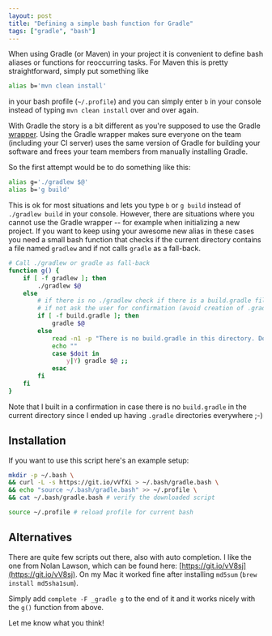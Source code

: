 ```yaml
---
layout: post
title: "Defining a simple bash function for Gradle"
tags: ["gradle", "bash"]
---
```


When using Gradle (or Maven) in your project it is convenient to define bash aliases or functions for reoccurring tasks. For Maven this is pretty straightforward, simply put something like

```bash
alias b='mvn clean install'
```

in your bash profile (`~/.profile`) and you can simply enter `b` in your console instead of typing `mvn clean install` over and over again.

With Gradle the story is a bit different as you're supposed to use the Gradle [wrapper](https://docs.gradle.org/current/userguide/gradle_wrapper.html). Using the Gradle wrapper makes sure everyone on the team (including your CI server) uses the same version of Gradle for building your software and frees your team members from manually installing Gradle.

So the first attempt would be to do something like this:

```bash
alias g='./gradlew $@'
alias b='g build'
```

This is ok for most situations and lets you type `b` or `g build` instead of `./gradlew build` in your console.
However, there are situations where you cannot use the Gradle wrapper -- for example when initializing a new project.
If you want to keep using your awesome new alias in these cases you need a small bash function that checks if the current directory contains a file named `gradlew` and if not calls `gradle` as a fall-back.

```bash
# Call ./gradlew or gradle as fall-back
function g() {
	if [ -f gradlew ]; then
		./gradlew $@
	else
		# if there is no ./gradlew check if there is a build.gradle file
		# if not ask the user for confirmation (avoid creation of .gradle dir in unrelated directories)
		if [ -f build.gradle ]; then
			gradle $@
		else		
			read -n1 -p "There is no build.gradle in this directory. Do you want to continue? [y,n]" doit
			echo ""
			case $doit in  
				y|Y) gradle $@ ;;
			esac
		fi
	fi
}
```
Note that I built in a confirmation in case there is no `build.gradle` in the current directory since I ended up having `.gradle` directories everywhere ;-)

## Installation

If you want to use this script here's an example setup:

```bash
mkdir -p ~/.bash \
&& curl -L -s https://git.io/vVfXi > ~/.bash/gradle.bash \
&& echo "source ~/.bash/gradle.bash" >> ~/.profile \
&& cat ~/.bash/gradle.bash # verify the downloaded script

source ~/.profile # reload profile for current bash
```


## Alternatives
There are quite few scripts out there, also with auto completion. I like the one from Nolan Lawson, which can be found here: [https://git.io/vV8sj](https://git.io/vV8sj). On my Mac it worked fine after installing `md5sum` (`brew install md5sha1sum`).

Simply add `complete -F _gradle g` to the end of it and it works nicely with the `g()` function from above.

Let me know what you think!
